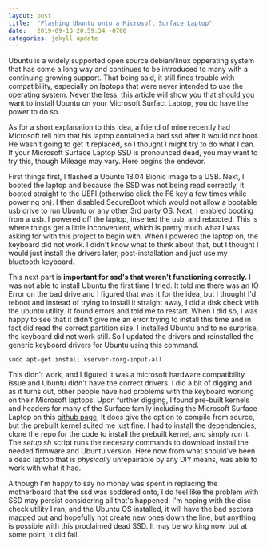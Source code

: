 ```yaml
---
layout: post
title:  "Flashing Ubuntu onto a Microsoft Surface Laptop"
date:   2019-09-13 20:59:34 -0700
categories: jekyll update
---
```

 
Ubuntu is a widely supported open source debian/linux opperating system that has come a long way and continues
to be introduced to many with a continuing growing support.  That being said, it still finds trouble with compatibility,
especially on laptops that were never intended to use the operating system.  Never the less, this article will show you
that should you want to install Ubuntu on your Microsoft Surfact Laptop, you do have the power to do so.

As for a short explanation to this idea, a friend of mine recently had Microsoft tell him that his laptop contained a bad
ssd after it would not boot.  He wasn't going to get it replaced, so I thought I might try to do what I can.  If your 
Microsoft Surface Laptop SSD is pronounced dead, you may want to try this, though Mileage may vary.  Here begins the endevor.

First things first, I flashed a Ubuntu 18.04 Bionic image to a USB.  Next,  I booted the laptop and because the SSD was not being
read correctly, it booted straight to the UEFI (otherwise click the F6 key a few times while powering on).  I then disabled
SecureBoot which would not allow a bootable usb drive to run Ubuntu or any other 3rd party OS.  Next, I enabled booting from
a usb.  I powered off the laptop, inserted the usb, and rebooted.  This is where things get a little inconvenient, which is
pretty much what I was asking for with this project to begin with.  When I powered the laptop on, the keyboard did not work.
I didn't know what to think about that, but I thought I would just install the drivers later, post-installation and just use my
bluetooth keyboard.  

This next part is __important for ssd's that weren't functioning correctly.__  I was not able to install Ubuntu the first time
I tried.  It told me there was an IO Error on the bad drive and I figured that was it for the idea, but I thought I'd reboot and
instead of trying to install it straight away, I did a disk check with the ubuntu utility.  It found errors and told me to restart.
When I did so, I was happy to see that it didn't give me an error trying to install this time and in fact did read the correct
partition size.  I installed Ubuntu and to no surprise, the keyboard did not work still.  So I updated the drivers and reinstalled
the generic keyboard drivers for Ubuntu using this command.

	sudo apt-get install xserver-xorg-input-all
	
This didn't work, and I figured it was a microsoft hardware compatibility issue and Ubuntu didn't have the correct drivers.
I did a bit of digging and as it turns out, other people have had problems with the keyboard working on their Microsoft
laptops.  Upon further digging, I found pre-built kernels and headers for many of the Surface family including the
Microsoft Surface Laptop on this [github page](https://github.com/jakeday/linux-surface "linux-surface").  It does give the
option to compile from source, but the prebuilt kernel suited me just fine.  I had to install the dependencies, clone the repo for
the code to install the prebuilt kernel, and simply run it.  The _setup.sh_ script runs the necesary commands to download install the
needed firmware and Ubuntu version.  Here now from what should've been a dead laptop that is _physically_ unrepairable by any DIY means,
was able to work with what it had.  

Although I'm happy to say no money was spent in replacing the motherboard that the ssd was soddered onto, I do feel like the problem with SSD
may persist considering all that's happened.  I'm hoping with the disc check utility I ran, and the Ubuntu OS installed, it will have the bad 
sectors mapped out and hopefully not create new ones down the line, but anything is possible with this proclaimed dead SSD.  It may be working now,
but at some point, it did fail.
